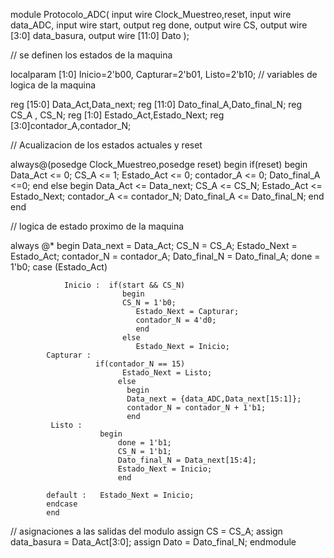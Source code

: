 module Protocolo_ADC(
input wire Clock_Muestreo,reset, 
input wire data_ADC,
input wire start,
output reg done,
output wire CS,
output wire [3:0] data_basura,
output wire [11:0] Dato
);
 
// se definen los estados de la maquina 

localparam [1:0]
                Inicio=2'b00,
					 Capturar=2'b01,
					 Listo=2'b10;
// variables de logica de la maquina 
					 
reg [15:0] Data_Act,Data_next;
reg [11:0] Dato_final_A,Dato_final_N;
reg CS_A , CS_N; 
reg [1:0] Estado_Act,Estado_Next;
reg [3:0]contador_A,contador_N; 

// Acualizacion de los estados actuales y reset

always@(posedge Clock_Muestreo,posedge reset)
       begin 
		      if(reset)
				   begin
				   Data_Act <= 0;
               CS_A <= 1;
					Estado_Act <= 0;
					contador_A <= 0;
					Dato_final_A <=0;
				   end
            else 
				   begin 
				   Data_Act <= Data_next;
					CS_A <= CS_N;
					Estado_Act <= Estado_Next;
					contador_A <= contador_N;
					Dato_final_A <= Dato_final_N;
					end 
			end 
			
// logica de estado proximo de la maquina 

always @*
      begin 
		Data_next = Data_Act;
		CS_N = CS_A;
		Estado_Next = Estado_Act;
		contador_N = contador_A;
		Dato_final_N = Dato_final_A;
		done = 1'b0; 
		case (Estado_Act)
		      
				Inicio :  if(start && CS_N)
				             begin
				             CS_N = 1'b0;
							    Estado_Next = Capturar;
							    contador_N = 4'd0;
							    end 
							 else 
							    Estado_Next = Inicio;
		    Capturar :  
			           if(contador_N == 15)
						     Estado_Next = Listo;
							else 
							  begin 
							  Data_next = {data_ADC,Data_next[15:1]};
							  contador_N = contador_N + 1'b1;
							  end
			 Listo :
			            begin
							done = 1'b1;
							CS_N = 1'b1;
							Dato_final_N = Data_next[15:4];
							Estado_Next = Inicio;
							end 
							
			default :   Estado_Next = Inicio;
			endcase
			end 
// asignaciones a las salidas del modulo 
assign CS = CS_A;
assign data_basura = Data_Act[3:0];
assign Dato = Dato_final_N;
endmodule
